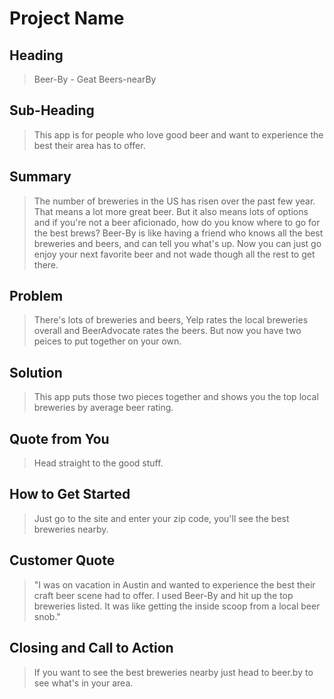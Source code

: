 # Project Name #

<!-- 
> This material was originally posted [here](http://www.quora.com/What-is-Amazons-approach-to-product-development-and-product-management). It is reproduced here for posterities sake.

There is an approach called "working backwards" that is widely used at Amazon. They work backwards from the customer, rather than starting with an idea for a product and trying to bolt customers onto it. While working backwards can be applied to any specific product decision, using this approach is especially important when developing new products or features.

For new initiatives a product manager typically starts by writing an internal press release announcing the finished product. The target audience for the press release is the new/updated product's customers, which can be retail customers or internal users of a tool or technology. Internal press releases are centered around the customer problem, how current solutions (internal or external) fail, and how the new product will blow away existing solutions.

If the benefits listed don't sound very interesting or exciting to customers, then perhaps they're not (and shouldn't be built). Instead, the product manager should keep iterating on the press release until they've come up with benefits that actually sound like benefits. Iterating on a press release is a lot less expensive than iterating on the product itself (and quicker!).

If the press release is more than a page and a half, it is probably too long. Keep it simple. 3-4 sentences for most paragraphs. Cut out the fat. Don't make it into a spec. You can accompany the press release with a FAQ that answers all of the other business or execution questions so the press release can stay focused on what the customer gets. My rule of thumb is that if the press release is hard to write, then the product is probably going to suck. Keep working at it until the outline for each paragraph flows. 

Oh, and I also like to write press-releases in what I call "Oprah-speak" for mainstream consumer products. Imagine you're sitting on Oprah's couch and have just explained the product to her, and then you listen as she explains it to her audience. That's "Oprah-speak", not "Geek-speak".

Once the project moves into development, the press release can be used as a touchstone; a guiding light. The product team can ask themselves, "Are we building what is in the press release?" If they find they're spending time building things that aren't in the press release (overbuilding), they need to ask themselves why. This keeps product development focused on achieving the customer benefits and not building extraneous stuff that takes longer to build, takes resources to maintain, and doesn't provide real customer benefit (at least not enough to warrant inclusion in the press release).
 -->
 
## Heading ##
 > Beer-By - Geat Beers-nearBy

## Sub-Heading ##
<!--   > Describe who the market for the product is and what benefit they get. One sentence only underneath the title. -->
> This app is for people who love good beer and want to experience the best their area has to offer. 

## Summary ##

  > The number of breweries in the US has risen over the past few year. That means a lot more great beer. But it also means lots of options and if you're not a beer aficionado, how do you know where to go for the best brews? Beer-By is like having a friend who knows all the best breweries and beers, and can tell you what's up. Now you can just go enjoy your next favorite beer and not wade though all the rest to get there. 

## Problem ##
  > There's lots of breweries and beers, Yelp rates the local breweries overall and BeerAdvocate rates the beers. But now you have two peices to put together on your own. 

## Solution ##
  > This app puts those two pieces together and shows you the top local breweries by average beer rating. 

## Quote from You ##
  > Head straight to the good stuff.

## How to Get Started ##
  > Just go to the site and enter your zip code, you'll see the best breweries nearby.

## Customer Quote ##
  > "I was on vacation in Austin and wanted to experience the best their craft beer scene had to offer. I used Beer-By and hit up the top breweries listed. It was like getting the inside scoop from a local beer snob."

## Closing and Call to Action ##
  > If you want to see the best breweries nearby just head to beer.by to see what's in your area. 